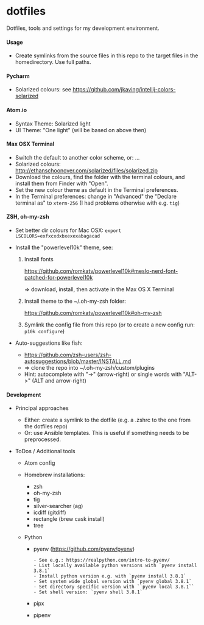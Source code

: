 # dotfiles

Dotfiles, tools and settings for my development environment.


#### Usage

- Create symlinks from the source files in this repo to the target files
  in the homedirectory. Use full paths.

#### Pycharm

- Solarized colours: see https://github.com/jkaving/intellij-colors-solarized

#### Atom.io

- Syntax Theme: Solarized light
- UI Theme: "One light" (will be based on above then)

#### Max OSX Terminal

- Switch the default to another color scheme, or: ...
- Solarized colours: http://ethanschoonover.com/solarized/files/solarized.zip
- Download the colours, find the folder with the terminal colours, and install
  them from Finder with "Open".
- Set the new colour theme as default in the Terminal preferences.
- In the Terminal preferences: change in "Advanced" the "Declare terminal as"
  to `xterm-256` (I had problems otherwise with e.g. `tig`)


#### ZSH, oh-my-zsh

- Set better dir colours for Mac OSX: `export LSCOLORS=exfxcxdxbxexexabagacad`
- Install the "powerlevel10k" theme, see:

  1. Install fonts

     https://github.com/romkatv/powerlevel10k#meslo-nerd-font-patched-for-powerlevel10k

     => download, install, then activate in the Max OS X Terminal

  2. Install theme to the ~/.oh-my-zsh folder:

     https://github.com/romkatv/powerlevel10k#oh-my-zsh

  3. Symlink the config file from this repo (or to create a new
     config run: `p10k configure`)

- Auto-suggestions like fish:

  - https://github.com/zsh-users/zsh-autosuggestions/blob/master/INSTALL.md
  - => clone the repo into ~/.oh-my-zsh/custom/plugins
  - Hint: autocomplete with "->" (arrow-right) or single words with "ALT->"
    (ALT and arrow-right)

#### Development

- Principal approaches

  - Either: create a symlink to the dotfile (e.g. a .zshrc to the one
    from the dotfiles repo)
  - Or: use Ansible templates. This is useful if something needs to be
    preprocessed.

- ToDos / Additional tools

  - Atom config
  - Homebrew installations:

    - zsh
    - oh-my-zsh
    - tig
    - silver-searcher (ag)
    - icdiff (gitdiff)
    - rectangle (brew cask install)
    - tree

  - Python

    - pyenv (https://github.com/pyenv/pyenv)

          - See e.g.: https://realpython.com/intro-to-pyenv/
          - List locally available python versions with `pyenv install 3.8.1`
          - Install python version e.g. with `pyenv install 3.8.1`
          - Set system wide global version with `pyenv global 3.8.1`
          - Set directory specific version with ``pyenv local 3.8.1``
          - Set shell version: `pyenv shell 3.8.1`

    - pipx
    - pipenv
